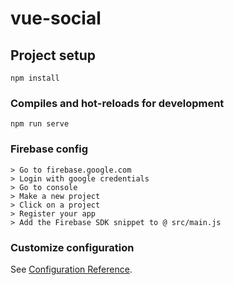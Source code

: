 # vue-social

## Project setup
```
npm install
```

### Compiles and hot-reloads for development
```
npm run serve
```
### Firebase config

```
> Go to firebase.google.com
> Login with google credentials
> Go to console
> Make a new project
> Click on a project
> Register your app
> Add the Firebase SDK snippet to @ src/main.js
```

### Customize configuration
See [Configuration Reference](https://cli.vuejs.org/config/).
